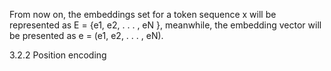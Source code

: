 From now on, the embeddings set for a token sequence x will be represented as E =
{e1, e2, . . . , eN }, meanwhile, the embedding vector will be presented as e = (e1, e2, . . . , eN).

3.2.2 Position encoding